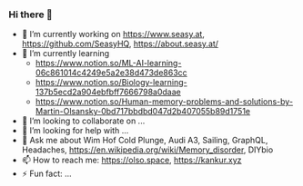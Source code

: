 ### Hi there 👋

<!--
**olso/olso** is a ✨ _special_ ✨ repository because its `README.md` (this file) appears on your GitHub profile.

Here are some ideas to get you started:
-->


- 🔭 I’m currently working on https://www.seasy.at, https://github.com/SeasyHQ, https://about.seasy.at/
- 🌱 I’m currently learning
  - https://www.notion.so/ML-AI-learning-06c861014c4249e5a2e38d473de863cc
  - https://www.notion.so/Biology-learning-137b5ecd2a904ebfbff7666798a0daae
  - https://www.notion.so/Human-memory-problems-and-solutions-by-Martin-Olsansky-0bd717bbdbd047d2b407055b89d1751e
- 👯 I’m looking to collaborate on ...
- 🤔 I’m looking for help with ...
- 💬 Ask me about Wim Hof Cold Plunge, Audi A3, Sailing, GraphQL, Headaches, https://en.wikipedia.org/wiki/Memory_disorder, DIYbio
- 📫 How to reach me: https://olso.space, https://kankur.xyz
- ⚡ Fun fact: ...
